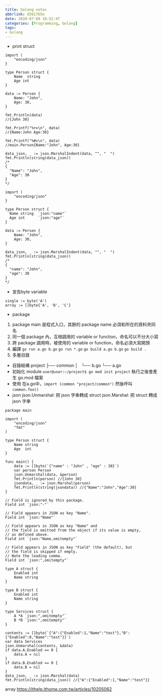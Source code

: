 ```yaml
---
title: Golang notes
abbrlink: d5617b5e
date: 2020-07-09 10:52:47
categories: [Programming, Golang]
tags:
- Golang
---
```

* print struct
```golang
import (
    "encoding/json"
}

type Person struct {
    Name  string
    Age int
}

data := Person {
    Name: "John",
    Age: 30,
}

fmt.Println(data)
//{John 30}

fmt.Printf("%+v\n", data)
//{Name:John Age:30}

fmt.Printf("%#v\n", data)
//main.Person{Name:"John", Age:30}

data_json, _ := json.MarshalIndent(data, "", "  ")
fmt.Println(string(data_json))
/*
{
  "Name": "John",
  "Age": 30
}
*/
```
```golang
import (
    "encoding/json"
}

type Person struct {
  Name string  `json:"name"`
  Age int      `json:"age"`
}

data := Person {
    Name: "John",
    Age: 30,
}

data_json, _ := json.MarshalIndent(data, "", "  ")
fmt.Println(string(data_json))
/*
{
  "name": "John",
  "age": 30
}
*/
```
* 宣告byte variable
```
single := byte('A')
array := []byte{'A', 'B', 'C'}
```
* package
1. package main 是程式入口，其餘的 package name 必須和所在的資料夾同名
2. 同一個 package 內，互相調用的 variable or function，命名可以不分大小寫
3. 跨 package 調用時，被使用的 variable or function，命名必須大寫開頭
4. 編譯
`go run a.go b.go`
`go run *.go`
`go build a.go b.go`
`go build .`
5. 多層目錄
  * 目錄結構
project
├── common
│   └── b.go
└── a.go
  * 初始化 module
`user@user:~/project$ go mod init project`
執行之後會產生 go.mod 檔案
  * 使用
在a.go中，`import (common "project/common")`
然後呼叫 `common.foo()`
* json
json.Unmarshal: 把 json 字串轉成 struct
json.Marshal: 把 struct 轉成 json 字串
```golang
package main

import (
    "encoding/json"
    "fmt"
)

type Person struct {
    Name string
    Age  int
}

func main() {
    data := []byte(`{"name" : "John" , "age" : 30}`)
    var person Person
    json.Unmarshal(data, &person)
    fmt.Println(person) //{John 30}
    jsondata, _ := json.Marshal(person)
    fmt.Println(string(jsondata)) //{"Name":"John","Age":30}
}
```
```golang
// Field is ignored by this package.
Field int `json:"-"`

// Field appears in JSON as key "Name".
Field int `json:"Name"`

// Field appears in JSON as key "Name" and
// the field is omitted from the object if its value is empty,
// as defined above.
Field int `json:"Name,omitempty"`

// Field appears in JSON as key "Field" (the default), but
// the field is skipped if empty.
// Note the leading comma.
Field int `json:",omitempty"`
```
```golang
type A struct {
    Enabled int
    Name string
}

type B struct {
    Enabled int
    Name string
}

type Services struct {
    A *A `json:",omitempty"`
    B *B `json:",omitempty"`
}

contents := []byte(`{"A":{"Enabled":1,"Name":"test"},"B":{"Enabled":0,"Name":"test"}}`)
var data Services 
json.Unmarshal(contents, &data)
if data.A.Enabled == 0 { 
    data.A = nil 
}
if data.B.Enabled == 0 { 
    data.B = nil 
}
data_json, _ := json.Marshal(data)
fmt.Println(string(data_json)) //{"A":{"Enabled":1,"Name":"test"}}
```


array
https://ithelp.ithome.com.tw/articles/10205062